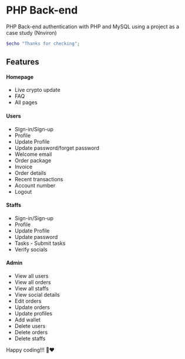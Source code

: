 # PHP Back-end 
PHP Back-end authentication with PHP and MySQL using a project as a case study (Nnviron)

```php
$echo "Thanks for checking";
```

## Features

#### Homepage
- Live crypto update
- FAQ
- All pages

#### Users
- Sign-in/Sign-up   
- Profile
- Update Profile 
- Update password/forget password
- Welcome email
- Order package
- Invoice
- Order details
- Recent transactions 
- Account number
- Logout


#### Staffs
- Sign-in/Sign-up   
- Profile
- Update Profile 
- Update password
- Tasks  - Submit tasks
- Verify socials


#### Admin
- View all users
- View all orders
- View all staffs
- View social details
- Edit orders
- Update orders
- Update profiles
- Add wallet
- Delete users
- Delete orders
- Delete staffs


Happy coding!!! 👋❤


